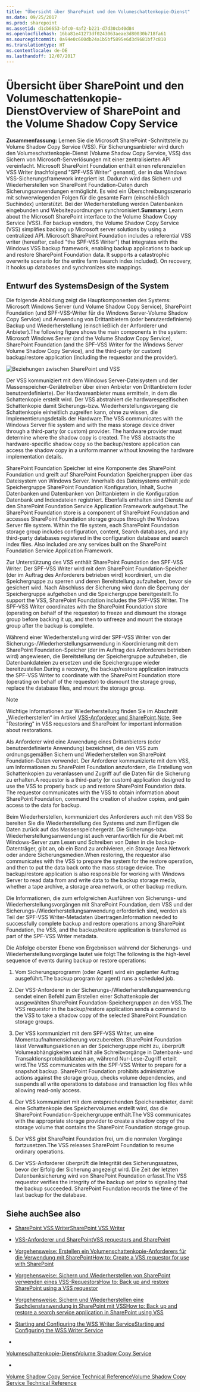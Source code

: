 ```yaml
---
title: "Übersicht über SharePoint und den Volumeschattenkopie-Dienst"
ms.date: 09/25/2017
ms.prod: sharepoint
ms.assetid: d1cb6653-bfc0-4af2-b221-d7d30cb40d84
ms.openlocfilehash: 16ba81e41273df0243063aeae3d80030b718fa61
ms.sourcegitcommit: 0a94e0c600db24a1b5bf5895e6d3d9681bf7c810
ms.translationtype: HT
ms.contentlocale: de-DE
ms.lasthandoff: 12/07/2017
---
```

# <a name="overview-of-sharepoint-and-the-volume-shadow-copy-service"></a><span data-ttu-id="c5f78-102">Übersicht über SharePoint und den Volumeschattenkopie-Dienst</span><span class="sxs-lookup"><span data-stu-id="c5f78-102">Overview of SharePoint and the Volume Shadow Copy Service</span></span>
 <span data-ttu-id="c5f78-p101">**Zusammenfassung:** Lernen Sie die Microsoft SharePoint -Schnittstelle zu Volume Shadow Copy Service (VSS). Für Sicherungsanbieter wird durch den Volumeschattenkopie-Dienst (Volume Shadow Copy Service, VSS) das Sichern von Microsoft-Serverlösungen mit einer zentralisierten API vereinfacht. Microsoft SharePoint Foundation enthält einen referenziellen VSS Writer (nachfolgend "SPF-VSS Writer" genannt), der in das Windows VSS-Sicherungsframework integriert ist. Dadurch wird das Sichern und Wiederherstellen von SharePoint Foundation-Daten durch Sicherungsanwendungen ermöglicht. Es wird ein Überschreibungsszenario mit schwerwiegenden Folgen für die gesamte Farm (einschließlich Suchindex) unterstützt. Bei der Wiederherstellung werden Datenbanken eingebunden und Websitezuordnungen synchronisiert.</span><span class="sxs-lookup"><span data-stu-id="c5f78-p101">**Summary:** Learn about the Microsoft SharePoint interface to the Volume Shadow Copy Service (VSS). For backup vendors, the Volume Shadow Copy Service (VSS) simplifies backing up Microsoft server solutions by using a centralized API. Microsoft SharePoint Foundation includes a referential VSS writer (hereafter, called "the SPF-VSS Writer") that integrates with the Windows VSS backup framework, enabling backup applications to back up and restore SharePoint Foundation data. It supports a catastrophic overwrite scenario for the entire farm (search index included). On recovery, it hooks up databases and synchronizes site mappings.</span></span>
  
    
    


## <a name="design-of-the-system"></a><span data-ttu-id="c5f78-108">Entwurf des Systems</span><span class="sxs-lookup"><span data-stu-id="c5f78-108">Design of the System</span></span>

<span data-ttu-id="c5f78-109">Die folgende Abbildung zeigt die Hauptkomponenten des Systems: Microsoft Windows Server (und Volume Shadow Copy Service), SharePoint Foundation (und SPF-VSS-Writer für die Windows Server-Volume Shadow Copy Service) und Anwendung von Drittanbietern (oder benutzerdefinierte) Backup und Wiederherstellung (einschließlich der Anforderer und Anbieter).</span><span class="sxs-lookup"><span data-stu-id="c5f78-109">The following figure shows the main components in the system: Microsoft Windows Server (and the Volume Shadow Copy Service), SharePoint Foundation (and the SPF-VSS Writer for the Windows Server Volume Shadow Copy Service), and the third-party (or custom) backup/restore application (including the requestor and the provider).</span></span>
  
    
    

  
    
    
![Beziehungen zwischen SharePoint und VSS](../images/77a290e8-e4aa-4c54-b1ec-3d74bf3962b6.gif)
  
    
    
<span data-ttu-id="c5f78-p102">Der VSS kommuniziert mit dem Windows Server-Dateisystem und der Massenspeicher-Gerätetreiber über einen Anbieter von Drittanbietern (oder benutzerdefinierte). Der Hardwareanbieter muss ermitteln, in dem die Schattenkopie erstellt wird. Der VSS abstrahiert die hardwarespezifischen Schattenkopie damit Sicherungs-bzw. Wiederherstellungsvorgang die Schattenkopie einheitlich zugreifen kann, ohne zu wissen, die Implementierungsdetails der Hardware.</span><span class="sxs-lookup"><span data-stu-id="c5f78-p102">The VSS communicates with the Windows Server file system and with the mass storage device driver through a third-party (or custom) provider. The hardware provider must determine where the shadow copy is created. The VSS abstracts the hardware-specific shadow copy so the backup/restore application can access the shadow copy in a uniform manner without knowing the hardware implementation details.</span></span> 
  
    
    
<span data-ttu-id="c5f78-p103">SharePoint Foundation Speicher ist eine Komponente des SharePoint Foundation und greift auf SharePoint Foundation Speichergruppen über das Dateisystem von Windows Server. Innerhalb des Dateisystems enthält jede Speichergruppe SharePoint Foundation Konfiguration, Inhalt, Suche Datenbanken und Datenbanken von Drittanbietern in die Konfiguration Datenbank und Indexdateien registriert. Ebenfalls enthalten sind Dienste auf den SharePoint Foundation Service Application Framework aufgebaut.</span><span class="sxs-lookup"><span data-stu-id="c5f78-p103">The SharePoint Foundation store is a component of SharePoint Foundation and accesses SharePoint Foundation storage groups through the Windows Server file system. Within the file system, each SharePoint Foundation storage group includes configuration, content, Search databases, and any third-party databases registered in the configuration database and search index files. Also included are any services built on the SharePoint Foundation Service Application Framework.</span></span> 
  
    
    
<span data-ttu-id="c5f78-p104">Zur Unterstützung des VSS enthält SharePoint Foundation den SPF-VSS Writer. Der SPF-VSS Writer wird mit dem SharePoint Foundation-Speicher (der im Auftrag des Anforderers betrieben wird) koordiniert, um die Speichergruppe zu sperren und deren Bereitstellung aufzuheben, bevor sie gesichert wird. Nach Abschluss der Sicherung wird dann die Sperrung der Speichergruppe aufgehoben und die Speichergruppe bereitgestellt.</span><span class="sxs-lookup"><span data-stu-id="c5f78-p104">To support the VSS, SharePoint Foundation includes the SPF-VSS Writer. The SPF-VSS Writer coordinates with the SharePoint Foundation store (operating on behalf of the requestor) to freeze and dismount the storage group before backing it up, and then to unfreeze and mount the storage group after the backup is complete.</span></span>
  
    
    
<span data-ttu-id="c5f78-119">Während einer Wiederherstellung wird der SPF-VSS Writer von der Sicherungs-/Wiederherstellungsanwendung in Koordinierung mit dem SharePoint Foundation-Speicher (der im Auftrag des Anforderers betrieben wird) angewiesen, die Bereitstellung der Speichergruppe aufzuheben, die Datenbankdateien zu ersetzen und die Speichergruppe wieder bereitzustellen.</span><span class="sxs-lookup"><span data-stu-id="c5f78-119">During a recovery, the backup/restore application instructs the SPF-VSS Writer to coordinate with the SharePoint Foundation store (operating on behalf of the requestor) to dismount the storage group, replace the database files, and mount the storage group.</span></span>
  
> [!NOTE]
> <span data-ttu-id="c5f78-120">Wichtige Informationen zur Wiederherstellung finden Sie im Abschnitt „Wiederherstellen“ im Artikel [VSS-Anforderer und SharePoint](vss-requestors-and-sharepoint.md).</span><span class="sxs-lookup"><span data-stu-id="c5f78-120">[Note:](vss-requestors-and-sharepoint.md) See "Restoring" in  VSS requestors and SharePoint for important information about restorations.</span></span>
  
    
    

<span data-ttu-id="c5f78-p105">Als Anforderer wird eine Anwendung eines Drittanbieters (oder benutzerdefinierte Anwendung) bezeichnet, die den VSS zum ordnungsgemäßen Sichern und Wiederherstellen von SharePoint Foundation-Daten verwendet. Der Anforderer kommunizierte mit dem VSS, um Informationen zu SharePoint Foundation anzufordern, die Erstellung von Schattenkopien zu veranlassen und Zugriff auf die Daten für die Sicherung zu erhalten.</span><span class="sxs-lookup"><span data-stu-id="c5f78-p105">A requestor is a third-party (or custom) application designed to use the VSS to properly back up and restore SharePoint Foundation data. The requestor communicates with the VSS to obtain information about SharePoint Foundation, command the creation of shadow copies, and gain access to the data for backup.</span></span> 
  
    
    
<span data-ttu-id="c5f78-p106">Beim Wiederherstellen, kommuniziert des Anforderers auch mit den VSS So bereiten Sie die Wiederherstellung des Systems und zum Einfügen die Daten zurück auf das Massenspeichergerät. Die Sicherungs-bzw. Wiederherstellungsanwendung ist auch verantwortlich für die Arbeit mit Windows-Server zum Lesen und Schreiben von Daten in die backup-Datenträger, gibt an, ob ein Band zu archivieren, ein Storage Area Network oder andere Sicherungsmedien.</span><span class="sxs-lookup"><span data-stu-id="c5f78-p106">When restoring, the requestor also communicates with the VSS to prepare the system for the restore operation, and then to put the data back onto the mass storage device. The backup/restore application is also responsible for working with Windows Server to read data from and write data to the backup storage media, whether a tape archive, a storage area network, or other backup medium.</span></span> 
  
    
    
<span data-ttu-id="c5f78-125">Die Informationen, die zum erfolgreichen Ausführen von Sicherungs- und Wiederherstellungsvorgängen mit SharePoint Foundation, dem VSS und der Sicherungs-/Wiederherstellungsanwendung erforderlich sind, werden als Teil der SPF-VSS Writer-Metadaten übertragen.</span><span class="sxs-lookup"><span data-stu-id="c5f78-125">Information needed to successfully complete backup and restore operations among SharePoint Foundation, the VSS, and the backup/restore application is transferred as part of the SPF-VSS Writer metadata.</span></span>
  
    
    
<span data-ttu-id="c5f78-126">Die Abfolge oberster Ebene von Ergebnissen während der Sicherungs- und Wiederherstellungsvorgänge lautet wie folgt:</span><span class="sxs-lookup"><span data-stu-id="c5f78-126">The following is the high-level sequence of events during backup or restore operations:</span></span>
  
    
    

  
    
    

1. <span data-ttu-id="c5f78-127">Vom Sicherungsprogramm (oder Agent) wird ein geplanter Auftrag ausgeführt.</span><span class="sxs-lookup"><span data-stu-id="c5f78-127">The backup program (or agent) runs a scheduled job.</span></span> 
    
  
2. <span data-ttu-id="c5f78-128">Der VSS-Anforderer in der Sicherungs-/Wiederherstellungsanwendung sendet einen Befehl zum Erstellen einer Schattenkopie der ausgewählten SharePoint Foundation-Speichergruppen an den VSS.</span><span class="sxs-lookup"><span data-stu-id="c5f78-128">The VSS requestor in the backup/restore application sends a command to the VSS to take a shadow copy of the selected SharePoint Foundation storage groups.</span></span> 
    
  
3. <span data-ttu-id="c5f78-p107">Der VSS kommuniziert mit dem SPF-VSS Writer, um eine Momentaufnahmensicherung vorzubereiten. SharePoint Foundation lässt Verwaltungsaktionen an der Speichergruppe nicht zu, überprüft Volumeabhängigkeiten und hält alle Schreibvorgänge in Datenbank- und Transaktionsprotokolldateien an, während Nur-Lese-Zugriff erteilt wird.</span><span class="sxs-lookup"><span data-stu-id="c5f78-p107">The VSS communicates with the SPF-VSS Writer to prepare for a snapshot backup. SharePoint Foundation prohibits administrative actions against the storage group, checks volume dependencies, and suspends all write operations to database and transaction log files while allowing read-only access.</span></span> 
    
  
4. <span data-ttu-id="c5f78-131">Der VSS kommuniziert mit dem entsprechenden Speicheranbieter, damit eine Schattenkopie des Speichervolumes erstellt wird, das die SharePoint Foundation-Speichergruppe enthält.</span><span class="sxs-lookup"><span data-stu-id="c5f78-131">The VSS communicates with the appropriate storage provider to create a shadow copy of the storage volume that contains the SharePoint Foundation storage group.</span></span> 
    
  
5. <span data-ttu-id="c5f78-132">Der VSS gibt SharePoint Foundation frei, um die normalen Vorgänge fortzusetzen.</span><span class="sxs-lookup"><span data-stu-id="c5f78-132">The VSS releases SharePoint Foundation to resume ordinary operations.</span></span>
    
  
6. <span data-ttu-id="c5f78-p108">Der VSS-Anforderer überprüft die Integrität des Sicherungssatzes, bevor der Erfolg der Sicherung angezeigt wird. Die Zeit der letzten Datenbanksicherung wird von SharePoint Foundation erfasst.</span><span class="sxs-lookup"><span data-stu-id="c5f78-p108">The VSS requestor verifies the integrity of the backup set prior to signaling that the backup succeeded. SharePoint Foundation records the time of the last backup for the database.</span></span>
    
  

## <a name="see-also"></a><span data-ttu-id="c5f78-135">Siehe auch</span><span class="sxs-lookup"><span data-stu-id="c5f78-135">See also</span></span>
<span data-ttu-id="c5f78-136"><a name="bk_addresources"> </a></span><span class="sxs-lookup"><span data-stu-id="c5f78-136"><a name="bk_addresources"> </a></span></span>


-  [<span data-ttu-id="c5f78-137">SharePoint VSS Writer</span><span class="sxs-lookup"><span data-stu-id="c5f78-137">SharePoint VSS Writer</span></span>](sharepoint-vss-writer.md)
    
  
-  [<span data-ttu-id="c5f78-138">VSS-Anforderer und SharePoint</span><span class="sxs-lookup"><span data-stu-id="c5f78-138">VSS requestors and SharePoint</span></span>](vss-requestors-and-sharepoint.md)
    
  
-  [<span data-ttu-id="c5f78-139">Vorgehensweise: Erstellen ein Volumenschattenkopie-Anforderers für die Verwendung mit SharePoint</span><span class="sxs-lookup"><span data-stu-id="c5f78-139">How to: Create a VSS requestor for use with SharePoint</span></span>](how-to-create-a-vss-requestor-for-use-with-sharepoint.md)
    
  
-  [<span data-ttu-id="c5f78-140">Vorgehensweise: Sichern und Wiederherstellen von SharePoint verwenden eines VSS-Requestors</span><span class="sxs-lookup"><span data-stu-id="c5f78-140">How to: Back up and restore SharePoint using a VSS requestor</span></span>](how-to-back-up-and-restore-sharepoint-using-a-vss-requestor.md)
    
  
-  [<span data-ttu-id="c5f78-141">Vorgehensweise: Sichern und Wiederherstellen eine Suchdienstanwendung in SharePoint mit VSS</span><span class="sxs-lookup"><span data-stu-id="c5f78-141">How to: Back up and restore a search service application in SharePoint using VSS</span></span>](how-to-back-up-and-restore-a-search-service-application-in-sharepoint-using.md)
    
  
-  <span data-ttu-id="c5f78-142">[Starting and Configuring the WSS Writer Service]((http://msdn.microsoft.com/library/c9243dd6-e61e-4783-9fef-48d0122f1c09.aspx))</span><span class="sxs-lookup"><span data-stu-id="c5f78-142">[Starting and Configuring the WSS Writer Service]((http://msdn.microsoft.com/library/c9243dd6-e61e-4783-9fef-48d0122f1c09.aspx))</span></span>
    
  
-  <span data-ttu-id="c5f78-143">
  [Volumeschattenkopie-Dienst](http://msdn.microsoft.com/en-us/library/windows/desktop/bb968832%28v=vs.85%29.aspx)</span><span class="sxs-lookup"><span data-stu-id="c5f78-143">[Volume Shadow Copy Service](http://msdn.microsoft.com/en-us/library/windows/desktop/bb968832%28v=vs.85%29.aspx)</span></span>
    
  
-  <span data-ttu-id="c5f78-144">
  [Volume Shadow Copy Service Technical Reference](http://msdn.microsoft.com/en-us/library/windows/desktop/aa384648%28v=vs.85%29.aspx)</span><span class="sxs-lookup"><span data-stu-id="c5f78-144">[Volume Shadow Copy Service Technical Reference](http://msdn.microsoft.com/en-us/library/windows/desktop/aa384648%28v=vs.85%29.aspx)</span></span>
    
  

